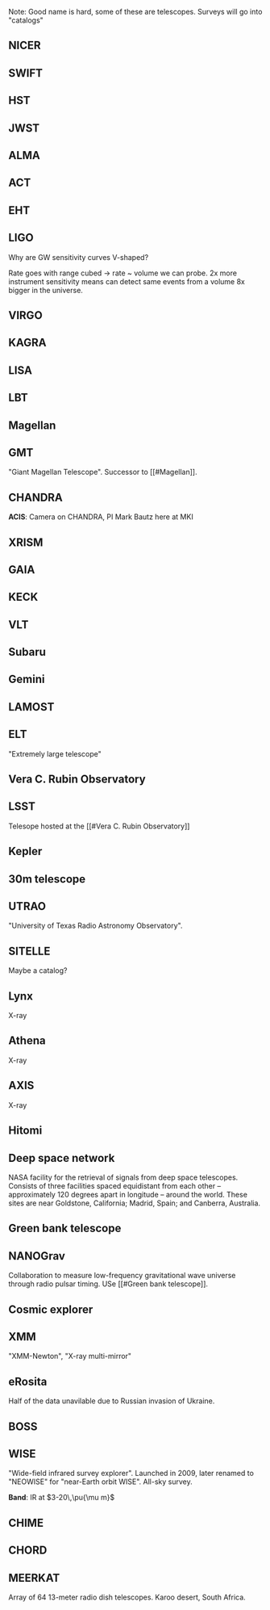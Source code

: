 Note: Good name is hard, some of these are telescopes. Surveys will go into "catalogs"

## NICER


## SWIFT


## HST


## JWST


## ALMA


## ACT


## EHT


## LIGO
Why are GW sensitivity curves V-shaped? 

Rate goes with range cubed -> rate ~ volume we can probe. 2x more instrument sensitivity means can detect same events from a volume 8x bigger in the universe.


## VIRGO


## KAGRA


## LISA


## LBT


## Magellan


## GMT
"Giant Magellan Telescope". Successor to [[#Magellan]]. 


## CHANDRA
**ACIS**: Camera on CHANDRA, PI Mark Bautz here at MKI


## XRISM


## GAIA


## KECK


## VLT


## Subaru


## Gemini


## LAMOST


## ELT
"Extremely large telescope"


## Vera C. Rubin Observatory


## LSST
Telesope hosted at the [[#Vera C. Rubin Observatory]] 


## Kepler


## 30m telescope


## UTRAO
"University of Texas Radio Astronomy Observatory". 


## SITELLE
Maybe a catalog?


## Lynx
X-ray


## Athena
X-ray


## AXIS
X-ray


## Hitomi


## Deep space network
NASA facility for the retrieval of signals from deep space telescopes. Consists of three facilities spaced equidistant from each other – approximately 120 degrees apart in longitude – around the world. These sites are near Goldstone, California; Madrid, Spain; and Canberra, Australia.


## Green bank telescope


## NANOGrav
Collaboration to measure low-frequency gravitational wave universe through radio pulsar timing. USe [[#Green bank telescope]].  


## Cosmic explorer


## XMM
"XMM-Newton", "X-ray multi-mirror"


## eRosita
Half of the data unavilable due to Russian invasion of Ukraine.


## BOSS


## WISE
"Wide-field infrared survey explorer". Launched in 2009, later renamed to "NEOWISE" for "near-Earth orbit WISE". All-sky survey.

**Band**: IR at $3-20\,\pu{\mu m}$ 


## CHIME



## CHORD


## MEERKAT
Array of 64 13-meter radio dish telescopes. Karoo desert, South Africa.